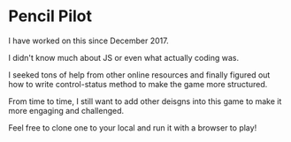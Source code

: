 # Pencil Pilot
I have worked on this since December 2017.    

I didn't know much about JS or even what actually coding was.  

I seeked tons of help from other online resources and finally figured out how to write control-status method to make the game more structured.    

From time to time, I still want to add other deisgns into this game to make it more engaging and challenged.

Feel free to clone one to your local and run it with a browser to play!
